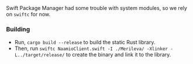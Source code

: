 ##

Swift Package Manager had some trouble with system modules, so we rely on `swiftc` for now.

### Building

 - Run, `cargo build --release` to build the static Rust library.
 - Then, run `swiftc NaamioClient.swift -I ./Merileva/ -Xlinker -L../target/release/` to create the binary and link it to the library.
